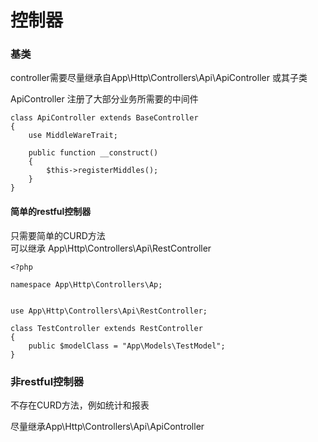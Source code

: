 # 控制器


### 基类
controller需要尽量继承自App\Http\Controllers\Api\ApiController 或其子类

ApiController 注册了大部分业务所需要的中间件

```
class ApiController extends BaseController
{
    use MiddleWareTrait;

    public function __construct()
    {
        $this->registerMiddles();
    }
}
```


#### 简单的restful控制器
只需要简单的CURD方法  
可以继承 App\Http\Controllers\Api\RestController

```
<?php

namespace App\Http\Controllers\Ap;


use App\Http\Controllers\Api\RestController;

class TestController extends RestController
{
    public $modelClass = "App\Models\TestModel"; 
}

```


### 非restful控制器

不存在CURD方法，例如统计和报表

尽量继承App\Http\Controllers\Api\ApiController


